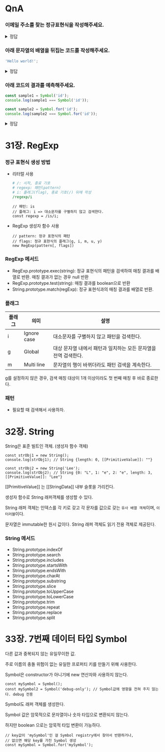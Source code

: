 # QnA

### 이메일 주소를 찾는 정규표현식을 작성해주세요.

<details>
<summary>정답</summary>

```js
const emailRegex = /[a-zA-Z0-9._%+-]+@[a-zA-Z0-9.-]+\.[a-zA-Z]{2,}/g;
```

</details>

### 아래 문자열의 배열을 뒤집는 코드를 작성해주세요.

```js
'Hello world!';
```

<details>
<summary>정답</summary>

```js
const str = [...'Hello world!'].reverse().join('');
console.log(str);
```

</details>

### 아래 코드의 결과를 예측해주세요.

```js
const sample1 = Symbol('id');
console.log(sample1 === Symbol('id'));

const sample2 = Symbol.for('id');
console.log(sample2 === Symbol.for('id'));
```

<details>
<summary>정답</summary>

false
true

</details>

# 31장. RegExp

### 정규 표현식 생성 방법

- 리터럴 사용
  ```perl
  # /: 시작, 종료 기호
  # regexp: 패턴(pattern)
  # i: 플래그(flag), 종료 기호(/) 뒤에 작성
  /regexp/i
  ```
  ```tsx
  // 패턴: is
  // 플래그: i => 대소문자를 구별하지 않고 검색한다.
  const regexp = /is/i;
  ```
- RegExp 생성자 함수 사용
  ```tsx
  // pattern: 정규 표현식의 패턴
  // flags: 정규 표현식의 플래그(g, i, m, u, y)
  new RegExp(pattern[, flags])
  ```

### RegExp 메서드

- RegExp.prototype.exec(string): 정규 표현식의 패턴을 검색하여 매칭 결과를 배열로 반환. 매칭 결과가 없는 경우 null 반환
- RegExp.prototype.test(string): 매칭 결과를 boolean으로 반환
- String.prototype.match(regExp): 정규 표현식과의 매칭 결과를 배열로 반환.

### 플래그

| 플래그 | 의미        | 설명                                                            |
| ------ | ----------- | --------------------------------------------------------------- |
| i      | Ignore case | 대소문자를 구별하지 않고 패턴을 검색한다.                       |
| g      | Global      | 대상 문자열 내에서 패턴과 일치하는 모든 문자열을 전역 검색한다. |
| m      | Multi line  | 문자열의 행이 바뀌더라도 패턴 검색을 계속한다.                  |

g를 설정하지 않은 경우, 검색 매칭 대상이 1개 이상이라도 첫 번째 매칭 후 바로 종료한다.

### 패턴

- 필요할 때 검색해서 사용하자.

# 32장. String

String은 표준 빌트인 객체. (생성자 함수 객체)

```tsx
const strObj1 = new String();
console.log(strObj1); // String {length: 0, [[PrimitiveValue]]: ""}

const strObj2 = new String('Lee');
console.log(strObj2); // String {0: "L", 1: "e", 2: "e", length: 3, [[PrimitiveValue]]: "Lee"}
```

[[PrimitiveValue]] 는 [[StringData]] 내부 슬롯을 가리킨다.

생성자 함수로 String 래퍼객체를 생성할 수 있다.

String 래퍼 객체는 인덱스를 각 키로 갖고 각 문자를 값으로 갖는 `유사 배열 객체`이며, `이터러블`이다.

문자열은 immutable한 원시 값이다. String 래퍼 객체도 읽기 전용 객체로 제공된다.

### String 메서드

- String.prototype.indexOf
- String.prototype.search
- String.prototype.includes
- String.prototype.startsWith
- String.prototype.endsWith
- String.prototype.charAt
- String.prototype.substring
- String.prototype.slice
- String.prototype.toUpperCase
- String.prototype.toLowerCase
- String.prototype.trim
- String.prototype.repeat
- String.prototype.replace
- String.prototype.split

# 33장. 7번째 데이터 타입 Symbol

다른 값과 중복되지 않는 유일무이한 값.

주로 이름의 충돌 위험이 없는 유일한 프로퍼티 키를 만들기 위해 사용한다.

Symbol은 constructor가 아니기에 new 연산자와 사용하지 않는다.

```tsx
const mySymbol = Symbol();
const mySymbol2 = Symbol('debug-only'); // Symbol값에 영향을 전혀 주지 않는다. debug 전용
```

Symbol도 래퍼 객체를 생성한다.

Symbol 값은 암묵적으로 문자열이나 숫자 타입으로 변환되지 않는다.

하지만 boolean 으로는 암묵적 타입 변환이 가능하다.

```tsx
// key값이 'mySymbol'인 걸 Symbol registry에서 찾아서 반환하거나,
// 없으면 해당 key를 가진 Symbol 생성
const mySymbol = Symbol.for('mySymbol');
```
